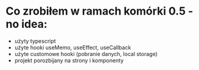 # Co zrobiłem w ramach komórki 0.5 - no idea:

- użyty typescript
- użyte hooki useMemo, useEffect, useCallback
- użyte customowe hooki (pobranie danych, local storage)
- projekt porozbijany na strony i komponenty